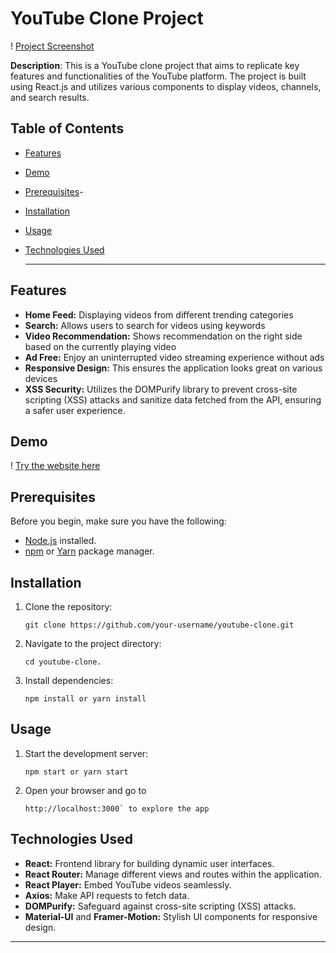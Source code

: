 # YouTube Clone Project

! [Project Screenshot](https://github.com/Himanshukr033/YoutubeClone/assets/97483100/012e1784-078a-4cbd-8a45-62357be02c2f)


**Description**: This is a YouTube clone project that aims to replicate key features and functionalities of the YouTube platform. The project is built using React.js and utilizes various components to display videos, channels, and search results.

## Table of Contents

- [Features](#features)
- [Demo](#demo)
- [Prerequisites](#prerequisites)- 
- [Installation](#installation)
- [Usage](#usage)
- [Technologies Used](#technologies-used)

  ----
  
## Features

- **Home Feed:** Displaying videos from different trending categories
- **Search:** Allows users to search for videos using keywords
- **Video Recommendation:** Shows recommendation on the right side based on the currently playing video
- **Ad Free:** Enjoy an uninterrupted video streaming experience without ads
- **Responsive Design:** This ensures the application looks great on various devices
- **XSS Security:** Utilizes the DOMPurify library to prevent cross-site scripting (XSS) attacks and sanitize data fetched from the API, ensuring a safer user experience.

## Demo

! [Try the website here](https://youtube033.netlify.app/)

## Prerequisites

Before you begin, make sure you have the following:

- [Node.js](https://nodejs.org/) installed.
- [npm](https://www.npmjs.com/) or [Yarn](https://yarnpkg.com/) package manager.

## Installation

1. Clone the repository:
   ```
   git clone https://github.com/your-username/youtube-clone.git
   ```
   
2. Navigate to the project directory:
   ```
   cd youtube-clone.
   ```

4. Install dependencies:
   ```
   npm install or yarn install
   ```


## Usage

1. Start the development server:
   ```
   npm start or yarn start
   ```
3. Open your browser and go to
   ```
   http://localhost:3000` to explore the app
   ```

## Technologies Used

- **React:** Frontend library for building dynamic user interfaces.
- **React Router:** Manage different views and routes within the application.
- **React Player:** Embed YouTube videos seamlessly.
- **Axios:** Make API requests to fetch data.
- **DOMPurify:** Safeguard against cross-site scripting (XSS) attacks.
- **Material-UI** and **Framer-Motion:** Stylish UI components for responsive design.

----
